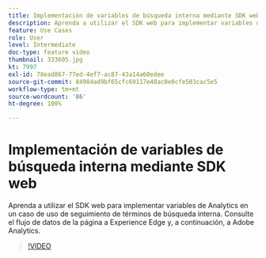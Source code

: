```yaml
---
title: Implementación de variables de búsqueda interna mediante SDK web
description: Aprenda a utilizar el SDK web para implementar variables de Analytics en un caso de uso de seguimiento de términos de búsqueda interna. Consulte el flujo de datos de la página a Experience Edge y, a continuación, a Adobe Analytics.
feature: Use Cases
role: User
level: Intermediate
doc-type: feature video
thumbnail: 333605.jpg
kt: 7997
exl-id: 78ead867-77ed-4ef7-ac87-43a14a60edee
source-git-commit: 84984ad9bf65cfc69117e40ac0e0cfe503cac5e5
workflow-type: tm+mt
source-wordcount: '86'
ht-degree: 100%

---
```


# Implementación de variables de búsqueda interna mediante SDK web

Aprenda a utilizar el SDK web para implementar variables de Analytics en un caso de uso de seguimiento de términos de búsqueda interna. Consulte el flujo de datos de la página a Experience Edge y, a continuación, a Adobe Analytics.

>[!VIDEO](https://video.tv.adobe.com/v/333605/?quality=12&learn=on)
